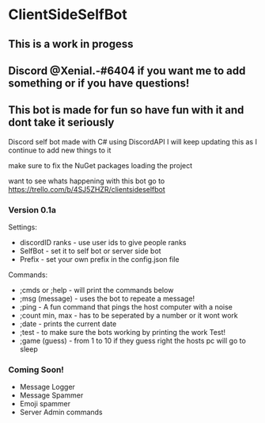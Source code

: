 # ClientSideSelfBot
## This is a work in progess
## Discord @Xenial.-#6404 if you want me to add something or if you have questions!
## This bot is made for fun so have fun with it and dont take it seriously 

Discord self bot made with C# using DiscordAPI I will keep updating this as I continue to add new things to it

make sure to fix the NuGet packages loading the project

want to see whats happening with this bot go to https://trello.com/b/4SJ5ZHZR/clientsideselfbot
### Version 0.1a
Settings:
  * discordID ranks - use user ids to give people ranks
  * SelfBot - set it to self bot or server side bot
  * Prefix - set your own prefix in the config.json file
  
Commands:
  * ;cmds or ;help - will print the commands below
  * ;msg (message) - uses the bot to repeate a message!
  * ;ping - A fun command that pings the host computer with a noise
  * ;count min, max - has to be seperated by a number or it wont work
  * ;date - prints the current date
  * ;test - to make sure the bots working by printing the work Test!
  * ;game (guess) - from 1 to 10 if they guess right the hosts pc will go to sleep

### Coming Soon!
* Message Logger
* Message Spammer
* Emoji spammer
* Server Admin commands

